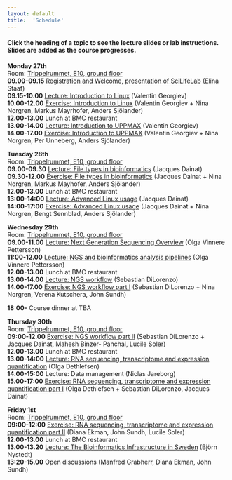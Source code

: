 ```yaml
---
layout: default
title:  'Schedule'
---
```


#### Click the heading of a topic to see the lecture slides or lab instructions. Slides are added as the course progresses.

**Monday 27th**  
Room: [Trippelrummet, E10, ground floor](../common/images/bmc_map.jpg)  
**09.00-09.15** [Registration and Welcome, presentation of SciLifeLab](slides/Staaf_Intro_NGS_data_Ua_VT17_170123.pdf) (Elina Staaf)  
**09.15-10.00** [Lecture: Introduction to Linux](slides/linux-tutorial.pdf) (Valentin Georgiev)  
**10.00-12.00** [Exercise: Introduction to Linux](labs/linux-intro) (Valentin Georgiev + Nina Norgren, Markus Mayrhofer,
Anders Sjölander)  
**12.00-13.00** Lunch at BMC restaurant  
**13.00-14.00** [Lecture: Introduction to UPPMAX](slides/UPPMAX-tutorial.pdf) (Valentin Georgiev)  
**14.00-17.00** [Exercise: Introduction to UPPMAX](labs/uppmax-intro) (Valentin Georgiev + Nina Norgren, Per
Unneberg, Anders Sjölander)  

**Tuesday 28th**  
Room: [Trippelrummet, E10, ground floor](../common/images/bmc_map.jpg)  
**09.00-09.30** [Lecture: File types in bioinformatics](slides/file_types.pdf) (Jacques Dainat)  
**09.30-12.00** [Exercise: File types in bioinformatics](labs/filetypes) (Jacques Dainat + Nina Norgren, Markus
Mayhofer, Anders Sjölander)  
**12.00-13.00** Lunch at BMC restaurant  
**13:00-14:00** [Lecture: Advanced Linux usage](slides/advanced_linux.pdf) (Jacques Dainat)  
**14:00-17:00** [Exercise: Advanced Linux usage](labs/loops_lab) (Jacques Dainat + Nina Norgren, Bengt Sennblad,
Anders Sjölander)  

**Wednesday 29th**  
Room: [Trippelrummet, E10, ground floor](../common/images/bmc_map.jpg)  
**09.00-11.00** [Lecture: Next Generation Sequencing Overview](slides/Sequencing_OVP2017_a.pdf) (Olga Vinnere Pettersson)  
**11:00-12.00** [Lecture: NGS and bioinformatics analysis pipelines](slides/SciLife_Bioinfo_course_jan2017_Ameur.ppt) (Olga Vinnere Pettersson)  
**12.00-13.00** Lunch at BMC restaurant  
**13.00-14.00** [Lecture: NGS workflow](slides/NGS_workflow.pdf) (Sebastian DiLorenzo)  
**14.00-17.00** [Exercise: NGS workflow part I](labs/NGS_workflow) (Sebastian DiLorenzo + Nina Norgren, Verena
Kutschera, John Sundh)  

**18:00-** Course dinner at TBA  

**Thursday 30th**  
Room: [Trippelrummet, E10, ground floor](../common/images/bmc_map.jpg)  
**09:00-12.00** [Exercise: NGS workflow part II](labs/NGS_workflow) (Sebastian DiLorenzo + Jacques Dainat, Mahesh Binzer-
Panchal, Lucile Soler)  
**12.00-13.00** Lunch at BMC restaurant  
**13.00-14:00** [Lecture: RNA sequencing, transcriptome and expression quantification](slides/RNAseq2017) (Olga
Dethlefsen)  
**14.00-15:00** Lecture: Data management (Niclas Jareborg)  
**15.00-17:00** [Exercise: RNA sequencing, transcriptome and expression quantification part I](labs/rnaseq_161129) (Olga
Dethlefsen + Sebastian DiLorenzo, Jacques Dainat)  

**Friday 1st**  
Room: [Trippelrummet, E10, ground floor](../common/images/bmc_map.jpg)  
**09:00-12:00** [Exercise: RNA sequencing, transcriptome and expression quantification part II](labs/rnaseq_161129) (Diana
Ekman, John Sundh, Lucile Soler)  
**12.00-13.00** Lunch at BMC restaurant  
**13.00-13.20** [Lecture: The Bioinformatics Infrastructure in Sweden](slides/Nystedt_NBIS_27_Jan_NGScourse.pdf) (Björn Nystedt)    
**13:20-15.00** Open discussions (Manfred Grabherr, Diana Ekman, John Sundh)  

